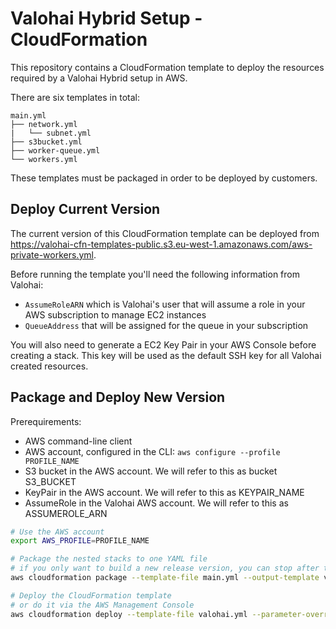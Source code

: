 # Valohai Hybrid Setup - CloudFormation

This repository contains a CloudFormation template to deploy the resources required by a Valohai Hybrid setup in AWS.

There are six templates in total:

```
main.yml
├── network.yml
|   └── subnet.yml
├── s3bucket.yml
├── worker-queue.yml
└── workers.yml
```

These templates must be packaged in order to be deployed by customers.

## Deploy Current Version

The current version of this CloudFormation template can be deployed from https://valohai-cfn-templates-public.s3.eu-west-1.amazonaws.com/aws-private-workers.yml.

Before running the template you'll need the following information from Valohai:
* `AssumeRoleARN` which is Valohai's user that will assume a role in your AWS subscription to manage EC2 instances
* `QueueAddress` that will be assigned for the queue in your subscription

You will also need to generate a EC2 Key Pair in your AWS Console before creating a stack. This key will be used as the default SSH key for all Valohai created resources.

## Package and Deploy New Version

Prerequirements:
* AWS command-line client
* AWS account, configured in the CLI: `aws configure --profile PROFILE_NAME`
* S3 bucket in the AWS account. We will refer to this as bucket S3_BUCKET
* KeyPair in the AWS account. We will refer to this as KEYPAIR_NAME
* AssumeRole in the Valohai AWS account. We will refer to this as ASSUMEROLE_ARN

```bash
# Use the AWS account
export AWS_PROFILE=PROFILE_NAME

# Package the nested stacks to one YAML file
# if you only want to build a new release version, you can stop after this
aws cloudformation package --template-file main.yml --output-template valohai.yml --s3-bucket S3_BUCKET

# Deploy the CloudFormation template
# or do it via the AWS Management Console
aws cloudformation deploy --template-file valohai.yml --parameter-overrides AssumeRoleARN=ASSUMEROLE_ARN KeyPair=KEYPAIR_NAME QueueAddress=ADDRESS --capabilities CAPABILITY_NAMED_IAM --stack-name Valohai
```
